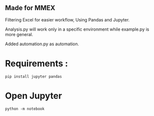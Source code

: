 
## Made for MMEX
 Filtering Excel for easier workflow, Using Pandas and Jupyter.
 
 Analysis.py will work only in a specific environment while example.py is more general.
 
 Added automation.py as automation.
 
# Requirements :
`pip install jupyter pandas`

# Open Jupyter
`python -m notebook`
